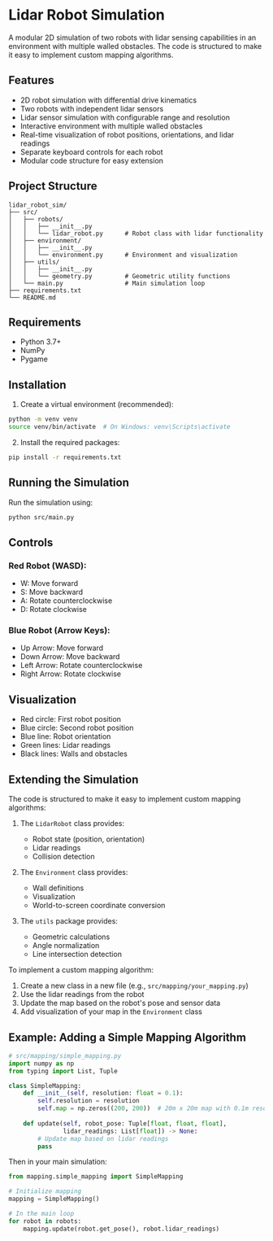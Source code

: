 # Lidar Robot Simulation

A modular 2D simulation of two robots with lidar sensing capabilities in an environment with multiple walled obstacles. The code is structured to make it easy to implement custom mapping algorithms.

## Features

- 2D robot simulation with differential drive kinematics
- Two robots with independent lidar sensors
- Lidar sensor simulation with configurable range and resolution
- Interactive environment with multiple walled obstacles
- Real-time visualization of robot positions, orientations, and lidar readings
- Separate keyboard controls for each robot
- Modular code structure for easy extension

## Project Structure

```
lidar_robot_sim/
├── src/
│   ├── robots/
│   │   ├── __init__.py
│   │   └── lidar_robot.py      # Robot class with lidar functionality
│   ├── environment/
│   │   ├── __init__.py
│   │   └── environment.py      # Environment and visualization
│   ├── utils/
│   │   ├── __init__.py
│   │   └── geometry.py         # Geometric utility functions
│   └── main.py                 # Main simulation loop
├── requirements.txt
└── README.md
```

## Requirements

- Python 3.7+
- NumPy
- Pygame

## Installation

1. Create a virtual environment (recommended):
```bash
python -m venv venv
source venv/bin/activate  # On Windows: venv\Scripts\activate
```

2. Install the required packages:
```bash
pip install -r requirements.txt
```

## Running the Simulation

Run the simulation using:
```bash
python src/main.py
```

## Controls

### Red Robot (WASD):
- W: Move forward
- S: Move backward
- A: Rotate counterclockwise
- D: Rotate clockwise

### Blue Robot (Arrow Keys):
- Up Arrow: Move forward
- Down Arrow: Move backward
- Left Arrow: Rotate counterclockwise
- Right Arrow: Rotate clockwise

## Visualization

- Red circle: First robot position
- Blue circle: Second robot position
- Blue line: Robot orientation
- Green lines: Lidar readings
- Black lines: Walls and obstacles

## Extending the Simulation

The code is structured to make it easy to implement custom mapping algorithms:

1. The `LidarRobot` class provides:
   - Robot state (position, orientation)
   - Lidar readings
   - Collision detection

2. The `Environment` class provides:
   - Wall definitions
   - Visualization
   - World-to-screen coordinate conversion

3. The `utils` package provides:
   - Geometric calculations
   - Angle normalization
   - Line intersection detection

To implement a custom mapping algorithm:
1. Create a new class in a new file (e.g., `src/mapping/your_mapping.py`)
2. Use the lidar readings from the robot
3. Update the map based on the robot's pose and sensor data
4. Add visualization of your map in the `Environment` class

## Example: Adding a Simple Mapping Algorithm

```python
# src/mapping/simple_mapping.py
import numpy as np
from typing import List, Tuple

class SimpleMapping:
    def __init__(self, resolution: float = 0.1):
        self.resolution = resolution
        self.map = np.zeros((200, 200))  # 20m x 20m map with 0.1m resolution
        
    def update(self, robot_pose: Tuple[float, float, float], 
               lidar_readings: List[float]) -> None:
        # Update map based on lidar readings
        pass
```

Then in your main simulation:
```python
from mapping.simple_mapping import SimpleMapping

# Initialize mapping
mapping = SimpleMapping()

# In the main loop
for robot in robots:
    mapping.update(robot.get_pose(), robot.lidar_readings)
``` 